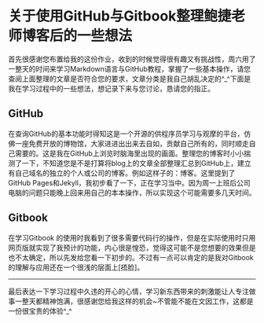 # 关于使用GitHub与Gitbook整理鲍捷老师博客后的一些想法

首先很感谢您布置给我的这份作业，收到的时候觉得很有趣又有挑战性，周六用了一整天的时间来学习Markdown语言与GitHub教程，掌握了一些基本操作，请您查阅上面整理的文章是否符合您的要求，文章分类是我自己胡乱决定的^_^下面是我在学习过程中的一些想法，想记录下来与您讨论，恳请您的指正。

## GitHub

在查询GitHub的基本功能时得知这是一个开源的供程序员学习与观摩的平台，仿佛一座免费开放的博物馆，大家进进出出来去自如，贡献自己所有的，同时顺走自己需要的。这是我在GitHub上浏览时脑海里出现的画面。整理您的博客时小小揣测了一下，不知道您是不是打算将blog上的文章全部整理汇总到GitHub上，建立有自己域名的独立的个人或公司的博客。例如这样子的：博客。这里提到了GitHub Pages和Jekyll，我初步看了一下，正在学习当中。因为周一上班后公司电脑的问题只能晚上回来用自己的本本操作，所以实现这个可能需要多几天时间。

## Gitbook

在学习Gitbook 的使用时我看到了很多需要代码行的操作，但是在实际使用时只用网页版就实现了我预计的功能，内心很是惶恐，觉得这可能不是您想要的效果但是也不太确定，所以先发给您看一下初步的。不过有一点可以肯定的是我对Gitbook 的理解与应用还在一个很浅的层面上[捂脸]。

***

最后表达一下学习过程中久违的开心的心情，学习新东西带来的刺激能让人专注做事一整天都精神饱满，很感谢您给我这样的机会~不管能不能在文因工作，这都是一份很宝贵的体验^_^


